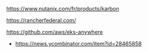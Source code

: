 https://www.nutanix.com/fr/products/karbon

https://rancherfederal.com/


https://github.com/aws/eks-anywhere
* https://news.ycombinator.com/item?id=28465858